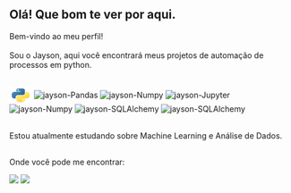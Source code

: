 ## Olá! Que bom te ver por aqui.

Bem-vindo ao meu perfil!<br><br>
Sou o Jayson, aqui você encontrará meus projetos de automação de processos em python.


<div style="display: inline_block"><br>
  <img align="center" alt="jayson-Python" height="30" width="40" src="https://raw.githubusercontent.com/devicons/devicon/master/icons/python/python-original.svg">
  <img align="center" alt="jayson-Pandas" height="30" width="40" src="https://cdn.jsdelivr.net/gh/devicons/devicon@latest/icons/pandas/pandas-original-wordmark.svg">
  <img align="center" alt="jayson-Numpy" height="30" width="40" src="https://cdn.jsdelivr.net/gh/devicons/devicon@latest/icons/numpy/numpy-plain.svg">
  <img align="center" alt="jayson-Jupyter" height="30" width="40" src="https://cdn.jsdelivr.net/gh/devicons/devicon@latest/icons/jupyter/jupyter-original-wordmark.svg">
<img align="center" alt="jayson-Numpy" height="30" width="40" src="https://cdn.jsdelivr.net/gh/devicons/devicon@latest/icons/microsoftsqlserver/microsoftsqlserver-original.svg">
<img align="center" alt="jayson-SQLAlchemy" height="30" width="40" src="https://cdn.jsdelivr.net/gh/devicons/devicon@latest/icons/sqlalchemy/sqlalchemy-original.svg">
<img align="center" alt="jayson-SQLAlchemy" height="30" width="40" src="https://cdn.jsdelivr.net/gh/devicons/devicon@latest/icons/matplotlib/matplotlib-original.svg">

</div><br>
  
  
  Estou atualmente estudando sobre Machine Learning e Análise de Dados.
  
  ##
 Onde você pode me encontrar:
<div> 
  
  <a href = "mailto:jaysoncarvalho737@gmail.com"><img src="https://img.shields.io/badge/-Gmail-%23333?style=for-the-badge&logo=gmail&logoColor=white" target="_blank"></a>
  <a href="https://www.linkedin.com/in/jaysoncarvalho" target="_blank"><img src="https://img.shields.io/badge/-LinkedIn-%230077B5?style=for-the-badge&logo=linkedin&logoColor=white" target="_blank"></a> 
  
</div>
